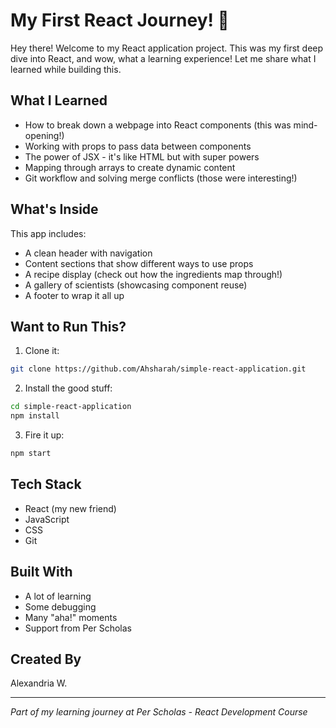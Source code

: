# My First React Journey! 🚀

Hey there! Welcome to my React application project. This was my first deep dive into React, and wow, what a learning experience! Let me share what I learned while building this.

## What I Learned
- How to break down a webpage into React components (this was mind-opening!)
- Working with props to pass data between components
- The power of JSX - it's like HTML but with super powers
- Mapping through arrays to create dynamic content
- Git workflow and solving merge conflicts (those were interesting!)

## What's Inside
This app includes:
- A clean header with navigation
- Content sections that show different ways to use props
- A recipe display (check out how the ingredients map through!)
- A gallery of scientists (showcasing component reuse)
- A footer to wrap it all up

## Want to Run This?
1. Clone it:
```bash
git clone https://github.com/Ahsharah/simple-react-application.git
```

2. Install the good stuff:
```bash
cd simple-react-application
npm install
```

3. Fire it up:
```bash
npm start
```

## Tech Stack
- React (my new friend)
- JavaScript
- CSS
- Git

## Built With
- A lot of learning
- Some debugging
- Many "aha!" moments
- Support from Per Scholas

## Created By
Alexandria W.

---
*Part of my learning journey at Per Scholas - React Development Course*
